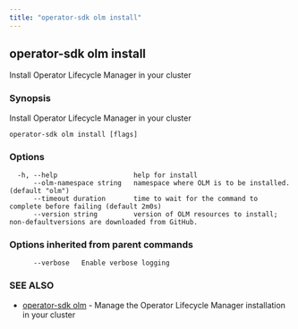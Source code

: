 ```yaml
---
title: "operator-sdk olm install"
---
```

## operator-sdk olm install

Install Operator Lifecycle Manager in your cluster

### Synopsis

Install Operator Lifecycle Manager in your cluster

```
operator-sdk olm install [flags]
```

### Options

```
  -h, --help                   help for install
      --olm-namespace string   namespace where OLM is to be installed. (default "olm")
      --timeout duration       time to wait for the command to complete before failing (default 2m0s)
      --version string         version of OLM resources to install; non-defaultversions are downloaded from GitHub.
```

### Options inherited from parent commands

```
      --verbose   Enable verbose logging
```

### SEE ALSO

* [operator-sdk olm](../operator-sdk_olm)	 - Manage the Operator Lifecycle Manager installation in your cluster

